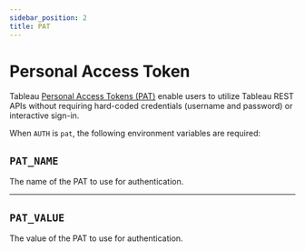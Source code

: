 ```yaml
---
sidebar_position: 2
title: PAT
---
```


# Personal Access Token

Tableau [Personal Access Tokens (PAT)][pat] enable users to utilize Tableau REST APIs without
requiring hard-coded credentials (username and password) or interactive sign-in.

When `AUTH` is `pat`, the following environment variables are required:

## `PAT_NAME`

The name of the PAT to use for authentication.

<hr />

## `PAT_VALUE`

The value of the PAT to use for authentication.

[pat]: https://help.tableau.com/current/server/en-us/security_personal_access_tokens.htm
